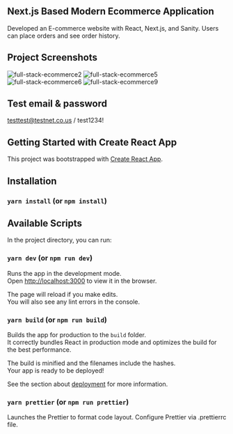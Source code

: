 ## Next.js Based Modern Ecommerce Application

Developed an E-commerce website with React, Next.js, and Sanity. Users can place orders and see order history.

## Project Screenshots
![full-stack-ecommerce2](https://user-images.githubusercontent.com/60259324/180360048-155ce920-7b8a-4754-ab6d-b3c84474518c.png)
![full-stack-ecommerce5](https://user-images.githubusercontent.com/60259324/180360053-0d01aef9-843e-4b7d-a9d8-04184de7402f.png)
![full-stack-ecommerce6](https://user-images.githubusercontent.com/60259324/180360058-14a9229d-c9ba-4749-a98a-6f3fc7ddfca3.png)
![full-stack-ecommerce9](https://user-images.githubusercontent.com/60259324/180360047-4fc091e1-fdd9-4ce8-bb29-e40cb11dee9d.png)

## Test email & password
testtest@testnet.co.us / test1234!

## Getting Started with Create React App

This project was bootstrapped with [Create React App](https://github.com/facebook/create-react-app).

## Installation

### `yarn install` (or `npm install`)

## Available Scripts

In the project directory, you can run:

### `yarn dev` (or `npm run dev`)

Runs the app in the development mode.\
Open [http://localhost:3000](http://localhost:3000) to view it in the browser.

The page will reload if you make edits.\
You will also see any lint errors in the console.

### `yarn build` (or `npm run build`)

Builds the app for production to the `build` folder.\
It correctly bundles React in production mode and optimizes the build for the best performance.

The build is minified and the filenames include the hashes.\
Your app is ready to be deployed!

See the section about [deployment](https://facebook.github.io/create-react-app/docs/deployment) for more information.

### `yarn prettier` (or `npm run prettier`)

Launches the Prettier to format code layout. Configure Prettier via .prettierrc file.
